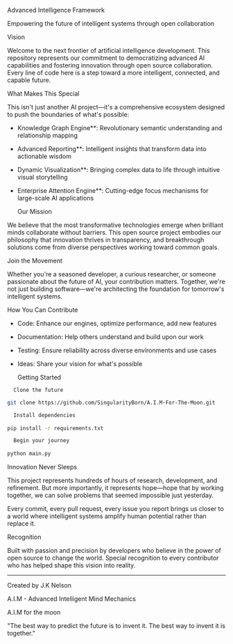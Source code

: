 Advanced Intelligence Framework

Empowering the future of intelligent systems through open collaboration


Vision

Welcome to the next frontier of artificial intelligence development. This repository represents our commitment to democratizing advanced AI capabilities and fostering innovation through open source collaboration. Every line of code here is a step toward a more intelligent, connected, and capable future.

What Makes This Special

This isn't just another AI project—it's a comprehensive ecosystem designed to push the boundaries of what's possible:

- Knowledge Graph Engine**: Revolutionary semantic understanding and relationship mapping

- Advanced Reporting**: Intelligent insights that transform data into actionable wisdom 

- Dynamic Visualization**: Bringing complex data to life through intuitive visual storytelling

- Enterprise Attention Engine**: Cutting-edge focus mechanisms for large-scale AI applications

  Our Mission

We believe that the most transformative technologies emerge when brilliant minds collaborate without barriers. This open source project embodies our philosophy that innovation thrives in transparency, and breakthrough solutions come from diverse perspectives working toward common goals.

  Join the Movement

Whether you're a seasoned developer, a curious researcher, or someone passionate about the future of AI, your contribution matters. Together, we're not just building software—we're architecting the foundation for tomorrow's intelligent systems.

  How You Can Contribute

-  Code: Enhance our engines, optimize performance, add new features

-  Documentation: Help others understand and build upon our work

-  Testing: Ensure reliability across diverse environments and use cases

-  Ideas: Share your vision for what's possible

   Getting Started

```bash
  Clone the future

git clone https://github.com/SingularityBorn/A.I.M-For-The-Moon.git

  Install dependencies
  
pip install -r requirements.txt

  Begin your journey
  
python main.py
```

  Innovation Never Sleeps

This project represents hundreds of hours of research, development, and refinement. But more importantly, it represents hope—hope that by working together, we can solve problems that seemed impossible just yesterday.

Every commit, every pull request, every issue you report brings us closer to a world where intelligent systems amplify human potential rather than replace it.

 Recognition

Built with passion and precision by developers who believe in the power of open source to change the world. Special recognition to every contributor who has helped shape this vision into reality.

---

  Created by J.K Nelson
  
  A.I.M - Advanced Intelligent Mind Mechanics

  A.I.M for the moon
  

 "The best way to predict the future is to invent it. The best way to invent it is together."
